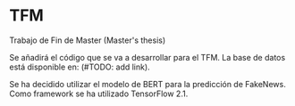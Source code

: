 # TFM
Trabajo de Fin de Master (Master's thesis)

Se añadirá el código que se va a desarrollar para el TFM. La base de datos está disponible en: (#TODO: add link).

Se ha decidido utilizar el modelo de BERT para la predicción de FakeNews. Como framework se ha utilizado TensorFlow 2.1.

